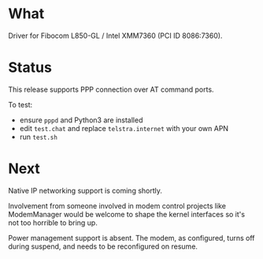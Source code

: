 # What

Driver for Fibocom L850-GL / Intel XMM7360 (PCI ID 8086:7360).

# Status

This release supports PPP connection over AT command ports.

To test:

- ensure `pppd` and Python3 are installed
- edit `test.chat` and replace `telstra.internet` with your own APN
- run `test.sh`

# Next

Native IP networking support is coming shortly.

Involvement from someone involved in modem control projects like ModemManager
would be welcome to shape the kernel interfaces so it's not too horrible to
bring up.

Power management support is absent. The modem, as configured, turns off during
suspend, and needs to be reconfigured on resume.
